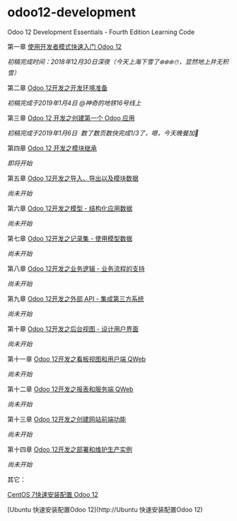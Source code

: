 # odoo12-development
Odoo 12 Development Essentials - Fourth Edition Learning Code

第一章 [使用开发者模式快速入门 Odoo 12](https://alanhou.org/developer-mode-odoo12/)

*初稿完成时间：2018年12月30日深夜（今天上海下雪了❄️❄️❄️☃️，显然地上并无积雪）*

第二章 [Odoo 12开发之开发环境准备](https://alanhou.org/odoo12-development-environment/)

*初稿完成于2019年1月4日 @神奇的地铁16号线上*

第三章 [Odoo 12 开发之创建第一个 Odoo 应用](https://alanhou.org/odoo12-first-application/)

*初稿完成于2019年1月6日  数了数页数快完成1/3了，嗯，今天晚餐加🍗*

第四章 [Odoo 12 开发之模块继承](https://alanhou.org/odoo12-extending-modules/)

*即将开始*

第五章 [Odoo 12开发之导入、导出以及模块数据](https://alanhou.org/odoo12-import-export-data/)

*尚未开始*

第六章 [Odoo 12开发之模型 - 结构化应用数据](https://alanhou.org/odoo12-structuring-data/)

*尚未开始*

第七章 [Odoo 12开发之记录集 - 使用模型数据](https://alanhou.org/odoo12-recordsets/)

*尚未开始*

第八章 [Odoo 12开发之业务逻辑 - 业务流程的支持](https://alanhou.org/odoo12-business-logic/)

*尚未开始*

第九章 [Odoo 12开发之外部 API - 集成第三方系统](https://alanhou.org/odoo12-external-api/)

*尚未开始*

第十章 [Odoo 12开发之后台视图 - 设计用户界面](https://alanhou.org/odoo12-backend-views/)

*尚未开始*

第十一章 [Odoo 12开发之看板视图和用户端 QWeb](https://alanhou.org/odoo12-kanban-qweb/)

*尚未开始*

第十二章 [Odoo 12开发之报表和服务端 QWeb](https://alanhou.org/odoo12-reports-qweb/)

*尚未开始*

第十三章 [Odoo 12开发之创建网站前端功能](https://alanhou.org/odoo12-frontend/)

*尚未开始*

第十四章 [Odoo 12开发之部署和维护生产实例](https://alanhou.org/odoo12-deployment/)

*尚未开始*

其它：

[CentOS 7快速安装配置 Odoo 12](https://alanhou.org/centos-odoo-12/)

[Ubuntu 快速安装配置Odoo 12](http://Ubuntu 快速安装配置Odoo 12)

